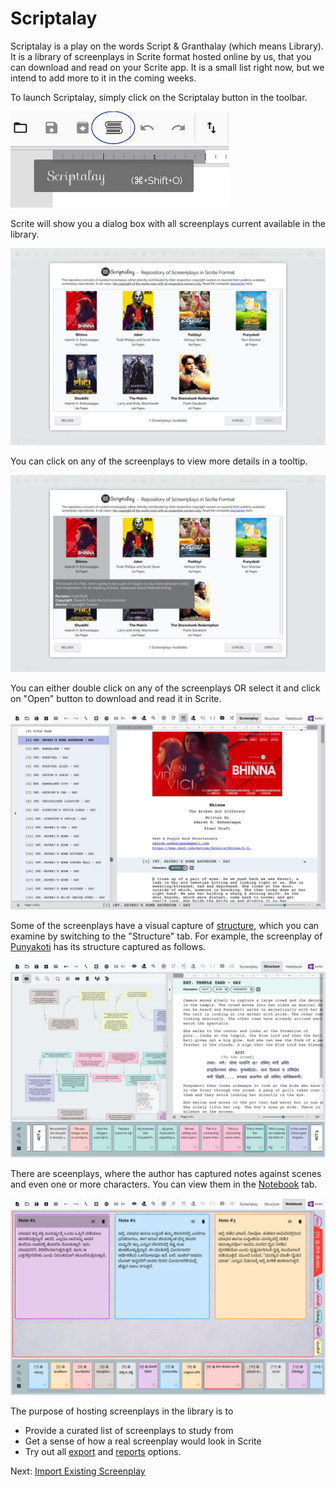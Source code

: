 # Scriptalay

Scriptalay is a play on the words Script & Granthalay (which means Library). It is a library of screenplays in Scrite format hosted online by us, that you can download and read on your Scrite app. It is a small list right now, but we intend to add more to it in the coming weeks.

To launch Scriptalay, simply click on the Scriptalay button in the toolbar.

![](screenshots/scriptalay/001.jpg)

Scrite will show you a dialog box with all screenplays current available in the library.

![](screenshots/scriptalay/002.jpg)

You can click on any of the screenplays to view more details in a tooltip.

![](screenshots/scriptalay/003.jpg)

You can either double click on any of the screenplays OR select it and click on "Open" button to download and read it in Scrite.

![](screenshots/scriptalay/004.jpg)

Some of the screenplays have a visual capture of [structure](structure.md), which you can examine by switching to the "Structure" tab. For example, the screenplay of [Punyakoti](https://www.scrite.io/index.php/punyakoti-screenplay/) has its structure captured as follows.

![](screenshots/scriptalay/005.jpg)

There are sceenplays, where the author has captured notes against scenes and even one or more characters. You can view them in the [Notebook](notebook.md) tab. 

![](screenshots/scriptalay/006.jpg)

The purpose of hosting screenplays in the library is to 
- Provide a curated list of screenplays to study from
- Get a sense of how a real screenplay would look in Scrite
- Try out all [export](export.md) and [reports](reports.md) options.

Next: [Import Existing Screenplay](import.md)
 